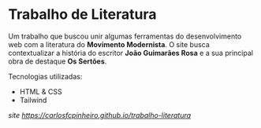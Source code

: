 # Trabalho de Literatura
Um trabalho que buscou unir algumas ferramentas do desenvolvimento web com a literatura do **Movimento Modernista**.
O site busca contextualizar a história do escritor **João Guimarães Rosa** e a sua principal obra de destaque **Os Sertões**.

Tecnologias utilizadas:
- HTML & CSS
- Tailwind

*site https://carlosfcpinheiro.github.io/trabalho-literatura*
